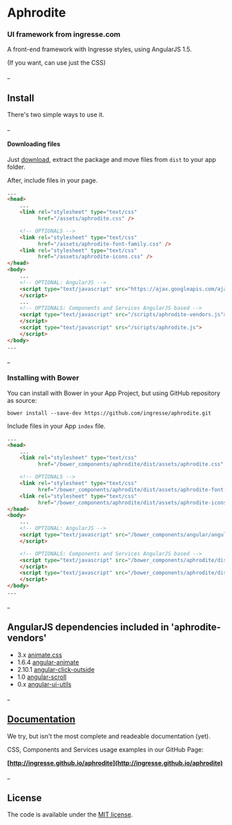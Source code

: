 # Aphrodite
### UI framework from ingresse.com

A front-end framework with Ingresse styles, using AngularJS 1.5.

(If you want, can use just the CSS)

_

## Install
There's two simple ways to use it.

_

#### Downloading files
Just [download](https://github.com/ingresse/aphrodite/archive/master.zip), extract the package and move files from `dist` to your app folder.


After, include files in your page.

```html
...
<head>
    ...
    <link rel="stylesheet" type="text/css"
          href="/assets/aphrodite.css" />

    <!-- OPTIONALS -->
    <link rel="stylesheet" type="text/css"
          href="/assets/aphrodite-font-family.css" />
    <link rel="stylesheet" type="text/css"
          href="/assets/aphrodite-icons.css" />
</head>
<body>
    ...
    <!-- OPTIONAL: AngularJS -->
    <script type="text/javascript" src="https://ajax.googleapis.com/ajax/libs/angularjs/1.6.3/angular.min.js">
    </script>
    ...
    <!-- OPTIONALS: Components and Services AngularJS based -->
    <script type="text/javascript" src="/scripts/aphrodite-vendors.js">
    </script>
    <script type="text/javascript" src="/scripts/aphrodite.js">
    </script>
</body>
...
```

_

### Installing with Bower
You can install with Bower in your App Project, but using GitHub repository as source:
```
bower install --save-dev https://github.com/ingresse/aphrodite.git
```

Include files in your App `index` file.


```html
...
<head>
    ...
    <link rel="stylesheet" type="text/css"
          href="/bower_components/aphrodite/dist/assets/aphrodite.css" />

    <!-- OPTIONALS -->
    <link rel="stylesheet" type="text/css"
          href="/bower_components/aphrodite/dist/assets/aphrodite-font-family.css" />
    <link rel="stylesheet" type="text/css"
          href="/bower_components/aphrodite/dist/assets/aphrodite-icons.css" />
</head>
<body>
    ...
    <!-- OPTIONAL: AngularJS -->
    <script type="text/javascript" src="/bower_components/angular/angular.js">
    </script>

    <!-- OPTIONALS: Components and Services AngularJS based -->
    <script type="text/javascript" src="/bower_components/aphrodite/dist/scripts/aphrodite-vendors.js">
    </script>
    <script type="text/javascript" src="/bower_components/aphrodite/dist/scripts/aphrodite.js">
    </script>
</body>
...
```
_

## AngularJS dependencies included in 'aphrodite-vendors'
- 3.x [animate.css](https://github.com/daneden/animate.css/)
- 1.6.4 [angular-animate](https://github.com/angular/bower-angular-animate)
- 2.10.1 [angular-click-outside](https://github.com/IamAdamJowett/angular-click-outside)
- 1.0 [angular-scroll](https://github.com/oblador/angular-scroll)
- 0.x [angular-ui-utils](https://github.com/angular-ui/ui-utils)

_

## [Documentation](http://ingresse.github.io/aphrodite)

We try, but isn't the most complete and readeable documentation (yet).

CSS, Components and Services usage examples in our GitHub Page:

**[http://ingresse.github.io/aphrodite](http://ingresse.github.io/aphrodite)**


_


## License

The code is available under the [MIT license](license.txt).
